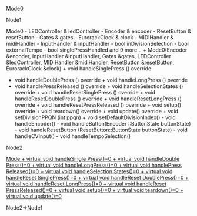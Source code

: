 Mode0

Node1

Mode0 - LEDController & ledController - Encoder & encoder - ResetButton
& resetButton - Gates & gates - EurorackClock & clock - MIDIHandler &
midiHandler - InputHandler & inputHandler - bool inDivisionSelection -
bool externalTempo - bool singlePressHandled and 9 more\... +
Mode0(Encoder &encoder, InputHandler &inputHandler, Gates &gates,
LEDController &ledController, MIDIHandler &midiHandler, ResetButton
&resetButton, EurorackClock &clock) + void handleSinglePress () override
+ void handleDoublePress () override + void handleLongPress () override
+ void handlePressReleased () override + void handleSelectionStates ()
override + void handleResetSinglePress () override + void
handleResetDoublePress () override + void handleResetLongPress ()
override + void handleResetPressReleased () override + void setup()
override + void teardown() override + void update() override + void
setDivisionPPQN (int ppqn) + void setDefaultDivisionIndex() - void
handleEncoder() - void handleButton(Encoder ::ButtonState buttonState) -
void handleResetButton (ResetButton::ButtonState buttonState) - void
handleCVInput() - void handleTempoSelection()

Node2

[Mode + virtual void handleSingle Press()=0 + virtual void handleDouble
Press()=0 + virtual void handleLongPress()=0 + virtual void handlePress
Released()=0 + virtual void handleSelection States()=0 + virtual void
handleReset SinglePress()=0 + virtual void handleReset DoublePress()=0 +
virtual void handleReset LongPress()=0 + virtual void handleReset
PressReleased()=0 + virtual void setup()=0 + virtual void teardown()=0 +
virtual void update()=0](classMode.html " ")

Node2-\>Node1

[](classMode0__inherit__graph_org.svg)
